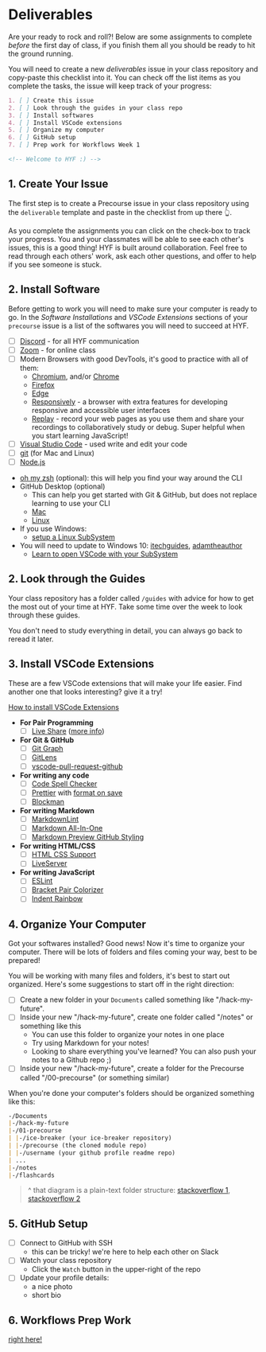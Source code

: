 # Deliverables

Are your ready to rock and roll?! Below are some assignments to complete _before_ the first day of class, if you finish them all you should be ready to hit the ground running.

You will need to create a new _deliverables_ issue in your class repository and copy-paste this checklist into it. You can check off the list items as you complete the tasks, the issue will keep track of your progress:

```markdown
1. [ ] Create this issue
2. [ ] Look through the guides in your class repo
3. [ ] Install softwares
4. [ ] Install VSCode extensions
5. [ ] Organize my computer
6. [ ] GitHub setup
7. [ ] Prep work for Workflows Week 1

<!-- Welcome to HYF :) -->
```

## 1. Create Your Issue

The first step is to create a Precourse issue in your class repository using the `deliverable` template and paste in the checklist from up there 👆.

As you complete the assignments you can click on the check-box to track your progress. You and your classmates will be able to see each other's issues, this is a good thing! HYF is built around collaboration. Feel free to read through each others' work, ask each other questions, and offer to help if you see someone is stuck.

## 2. Install Software

Before getting to work you will need to make sure your computer is ready to go. In the _Software Installations_ and _VSCode Extensions_ sections of your `precourse` issue is a list of the softwares you will need to succeed at HYF.

- [ ] [Discord](https://discord.com/download) - for all HYF communication
- [ ] [Zoom](https://zoom.us/support/download) - for online class
- [ ] Modern Browsers with good DevTools, it's good to practice with all of them:
  - [Chromium](https://download-chromium.appspot.com/), and/or [Chrome](https://www.google.com/chrome/)
  - [Firefox](https://www.mozilla.org/en-US/firefox/developer/)
  - [Edge](https://www.microsoft.com/en-us/edge)
  - [Responsively](https://responsively.app/) - a browser with extra features for developing responsive and accessible user interfaces
  - [Replay](https://www.replay.io/) - record your web pages as you use them and share your recordings to collaboratively study or debug. Super helpful when you start learning JavaScript!
- [ ] [Visual Studio Code](https://code.visualstudio.com/download) - used write and edit your code
- [ ] [git](https://git-scm.com/downloads) (for Mac and Linux)
- [ ] [Node.js](https://nodejs.org/en/)
- [oh my zsh](https://ohmyz.sh/) (optional): this will help you find your way around the CLI
- GitHub Desktop (optional)
  - This can help you get started with Git & GitHub, but does not replace learning to use your CLI
  - [Mac](https://desktop.github.com/)
  - [Linux](https://github.com/shiftkey/desktop#debianubuntu-distributions)
- If you use Windows:
  - [setup a Linux SubSystem](https://docs.microsoft.com/en-us/windows/wsl/install-win10)
- You will need to update to Windows 10: [itechguides](https://www.itechguides.com/windows-subsystem-for-linux/), [adamtheauthor](https://adamtheautomator.com/windows-subsystem-for-linux/)
  - [Learn to open VSCode with your SubSystem](https://docs.microsoft.com/en-us/windows/wsl/tutorials/wsl-vscode)

## 2. Look through the Guides

Your class repository has a folder called `/guides` with advice for how to get the most out of your time at HYF. Take some time over the week to look through these guides.

You don't need to study everything in detail, you can always go back to reread it later.

## 3. Install VSCode Extensions

These are a few VSCode extensions that will make your life easier. Find another one that looks interesting? give it a try!

[How to install VSCode Extensions](https://www.youtube.com/watch?v=PmdbndOoKq4)

- **For Pair Programming**
  - [ ] [Live Share](https://marketplace.visualstudio.com/items?itemName=MS-vsliveshare.vsliveshare) ([more info](https://visualstudio.microsoft.com/services/live-share/))
- **For Git & GitHub**
  - [ ] [Git Graph](https://marketplace.visualstudio.com/items?itemName=mhutchie.git-graph)
  - [ ] [GitLens](https://marketplace.visualstudio.com/items?itemName=eamodio.gitlens)
  - [ ] [vscode-pull-request-github](https://marketplace.visualstudio.com/items?itemName=GitHub.vscode-pull-request-github)
- **For writing any code**
  - [ ] [Code Spell Checker](https://marketplace.visualstudio.com/items?itemName=streetsidesoftware.code-spell-checker)
  - [ ] [Prettier](https://marketplace.visualstudio.com/items?itemName=esbenp.prettier-vscode#overview) with [format on save](https://www.digitalocean.com/community/tutorials/how-to-format-code-with-prettier-in-visual-studio-code#step-2-%E2%80%94-formatting-code-on-save)
  - [ ] [Blockman](https://marketplace.visualstudio.com/items?itemName=leodevbro.blockman)
- **For writing Markdown**
  - [ ] [MarkdownLint](https://marketplace.visualstudio.com/items?itemName=DavidAnson.vscode-markdownlint)
  - [ ] [Markdown All-In-One](https://marketplace.visualstudio.com/items?itemName=yzhang.markdown-all-in-one)
  - [ ] [Markdown Preview GitHub Styling](https://marketplace.visualstudio.com/items?itemName=bierner.markdown-preview-github-styles)
- **For writing HTML/CSS**
  - [ ] [HTML CSS Support](https://marketplace.visualstudio.com/items?itemName=ecmel.vscode-html-css)
  - [ ] [LiveServer](https://marketplace.visualstudio.com/items?itemName=ritwickdey.LiveServer)
- **For writing JavaScript**
  - [ ] [ESLint](https://marketplace.visualstudio.com/items?itemName=dbaeumer.vscode-eslint)
  - [ ] [Bracket Pair Colorizer](https://marketplace.visualstudio.com/items?itemName=CoenraadS.bracket-pair-colorizer)
  - [ ] [Indent Rainbow](https://marketplace.visualstudio.com/items?itemName=oderwat.indent-rainbow)

## 4. Organize Your Computer

Got your softwares installed? Good news! Now it's time to organize your computer. There will be lots of folders and files coming your way, best to be prepared!

You will be working with many files and folders, it's best to start out organized. Here's some suggestions to start off in the right direction:

- [ ] Create a new folder in your `Documents` called something like "/hack-my-future".
- [ ] Inside your new "/hack-my-future", create one folder called "/notes" or something like this
  - You can use this folder to organize your notes in one place
  - Try using Markdown for your notes!
  - Looking to share everything you've learned? You can also push your notes to a Github repo ;\)
- [ ] Inside your new "/hack-my-future", create a folder for the Precourse called "/00-precourse" \(or something similar\)

When you're done your computer's folders should be organized something like this:

```markdown
-/Documents
|-/hack-my-future
|-/01-precourse
| |-/ice-breaker (your ice-breaker repository)
| |-/precourse (the cloned module repo)
| |-/username (your github profile readme repo)
| ...
|-/notes
|-/flashcards
```

> ^ that diagram is a plain-text folder structure: [stackoverflow 1](https://stackoverflow.com/questions/38299992/how-to-create-a-folder-directory-structure-in-plaintext-for-documentation), [stackoverflow 2](https://stackoverflow.com/questions/19699059/representing-directory-file-structure-in-markdown-syntax)

## 5. GitHub Setup

- [ ] Connect to GitHub with SSH
  - this can be tricky! we're here to help each other on Slack
- [ ] Watch your class repository
  - Click the `Watch` button in the upper-right of the repo
- [ ] Update your profile details:
  - a nice photo
  - short bio

## 6. Workflows Prep Work

[right here!](https://github.com/HackYourFutureBelgium/workflows)

